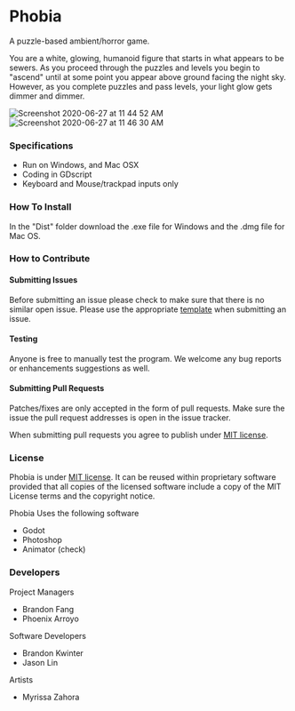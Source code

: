 # Phobia
A puzzle-based ambient/horror game.

You are a white, glowing, humanoid figure that starts in what appears to be sewers. As you proceed through the puzzles and levels you begin to "ascend" until at some point you appear above ground facing the night sky. However, as you complete puzzles and pass levels, your light glow gets dimmer and dimmer.

![Screenshot 2020-06-27 at 11 44 52 AM](https://user-images.githubusercontent.com/56122178/85929933-85e92900-b886-11ea-9caa-35e1d9853f35.png)
![Screenshot 2020-06-27 at 11 46 30 AM](https://user-images.githubusercontent.com/56122178/85929931-82ee3880-b886-11ea-90e1-0ea974b0450a.png)

### Specifications
- Run on Windows, and Mac OSX
- Coding in GDscript
- Keyboard and Mouse/trackpad inputs only

### How To Install
In the "Dist" folder download the .exe file for Windows and the .dmg file for Mac OS.

### How to Contribute
#### Submitting Issues
Before submitting an issue please check to make sure that there is no similar open issue. Please use the appropriate [template](https://github.com/Hexadoon/phobia/issues/new/choose) when submitting an issue.

#### Testing
Anyone is free to manually test the program. We welcome any bug reports or enhancements suggestions as well.

#### Submitting Pull Requests
Patches/fixes are only accepted in the form of pull requests. Make sure the issue the pull request addresses is open in the issue tracker.

When submitting pull requests you agree to publish under [MIT license](https://github.com/Hexadoon/phobia/blob/master/LICENSE).

### License
Phobia is under [MIT license](https://github.com/Hexadoon/phobia/blob/master/LICENSE). It can be reused within proprietary software provided that all copies of the licensed software include a copy of the MIT License terms and the copyright notice.

Phobia Uses the following software
- Godot
- Photoshop
- Animator (check)
 
### Developers

Project Managers
- Brandon Fang
- Phoenix Arroyo

Software Developers
- Brandon Kwinter
- Jason Lin

Artists
- Myrissa Zahora
